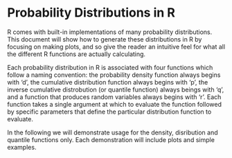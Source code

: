 # Probability Distributions in R

R comes with built-in implementations of many probability distributions. This document will show how to generate these distributions in R by focusing on making plots, and so give the reader an intuitive feel for what all the different R functions are actually calculating.

Each probability distribution in R is associated with four functions which follow a naming convention: the probability density function always begins with ‘d’, the cumulative distribution function always begins with ‘p’, the inverse cumulative distrobution (or quantile function) always beings with ‘q’, and a function that produces random variables always begins with ‘r’. Each function takes a single argument at which to evaluate the function followed by specific parameters that define the particular distribution function to evaluate.

In the following we will demonstrate usage for the density, disribution and quantile functions only. Each demonstration will include plots and simple examples.
